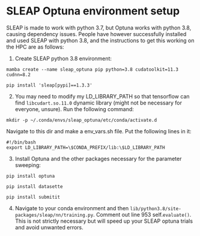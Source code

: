# SLEAP Optuna environment setup

SLEAP is made to work with python 3.7, but Optuna works with python 3.8, causing dependency issues. People have however successfully installed and used SLEAP with python 3.8, and the instructions to get this working on the HPC are as follows:
1. Create SLEAP python 3.8 environment:

`mamba create --name sleap_optuna pip python=3.8 cudatoolkit=11.3 cudnn=8.2`

`pip install 'sleap[pypi]==1.3.3'`

2. You may need to modify my LD_LIBRARY_PATH so that tensorflow can find `libcudart.so.11.0` dynamic library (might not be necessary for everyone, unsure). Run the following command:

`mkdir -p ~/.conda/envs/sleap_optuna/etc/conda/activate.d`

Navigate to this dir and make a env_vars.sh file. Put the following lines in it:
```
#!/bin/bash  
export LD_LIBRARY_PATH=\$CONDA_PREFIX/lib:\$LD_LIBRARY_PATH
```
3. Install Optuna and the other packages necessary for the parameter sweeping:

`pip install optuna`

`pip install datasette`

`pip install submitit`

4. Navigate to your conda environment and then `lib/python3.8/site-packages/sleap/nn/training.py`. Comment out line 953 self.`evaluate()`. This is not strictly necessary but will speed up your SLEAP optuna trials and avoid unwanted errors.
